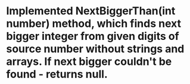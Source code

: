 # Implemented NextBiggerThan(int number) method, which finds next bigger integer from given digits of source number without strings and arrays. If next bigger couldn't be found - returns null.

